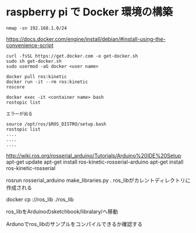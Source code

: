 # raspberry pi で Docker 環境の構築

```
nmap -sn 192.168.1.0/24
```

https://docs.docker.com/engine/install/debian/#install-using-the-convenience-script
```
curl -fsSL https://get.docker.com -o get-docker.sh
sudo sh get-docker.sh
sudo usermod -aG docker <user name>
```

```
docker pull ros:kinetic
docker run -it --rm ros:kinetic
roscore
```

```
docker exec -it <container name> bash
rostopic list

エラーが出る

source /opt/ros/$ROS_DISTRO/setup.bash
rostopic list
....
....
....

```

http://wiki.ros.org/rosserial_arduino/Tutorials/Arduino%20IDE%20Setup
apt-get update
apt-get install ros-kinetic-rosserial-arduino
apt-get install ros-kinetic-rosserial

rosrun rosserial_arduino make_libraries.py .
ros_libがカレントディレクトリに作成される


docker cp <container name>:/<directory where ros_lib exists>/ros_lib ./ros_lib

ros_libをArduinoのsketchbook/libralary/へ移動

Ardunoでros_libのサンプルをコンパイルできるか確認する
